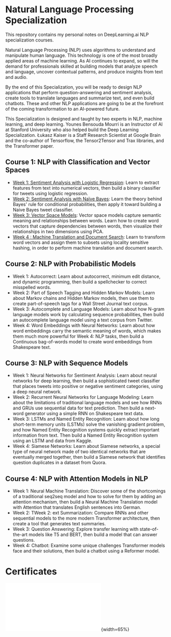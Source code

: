# Natural Language Processing Specialization

This repository contains my personal notes on DeepLearning.ai NLP specialization courses.

Natural Language Processing (NLP) uses algorithms to understand and manipulate human language. This technology is one of the most broadly applied areas of machine learning. As AI continues to expand, so will the demand for professionals skilled at building models that analyze speech and language, uncover contextual patterns, and produce insights from text and audio.

By the end of this Specialization, you will be ready to design NLP applications that perform question-answering and sentiment analysis, create tools to translate languages and summarize text, and even build chatbots. These and other NLP applications are going to be at the forefront of the coming transformation to an AI-powered future.

This Specialization is designed and taught by two experts in NLP, machine learning, and deep learning. Younes Bensouda Mourri is an Instructor of AI at Stanford University who also helped build the Deep Learning Specialization. Łukasz Kaiser is a Staff Research Scientist at Google Brain and the co-author of Tensorflow, the Tensor2Tensor and Trax libraries, and the Transformer paper. 

## Course 1: NLP with Classification and Vector Spaces

* [Week 1: Sentiment Analysis with Logistic Regression](/Natural%20Language%20Processing%20Specialization/Natural%20Language%20Processing%20with%20Classification%20and%20Vector%20Spaces/Week1): Learn to extract features from text into numerical vectors, then build a binary classifier for tweets using logistic regression.
* [Week 2: Sentiment Analysis with Naïve Bayes](/Natural%20Language%20Processing%20Specialization/Natural%20Language%20Processing%20with%20Classification%20and%20Vector%20Spaces/Week2): Learn the theory behind Bayes' rule for conditional probabilities, then apply it toward building a Naive Bayes tweet classifier.
* [Week 3: Vector Space Models](/Natural%20Language%20Processing%20Specialization/Natural%20Language%20Processing%20with%20Classification%20and%20Vector%20Spaces/Week3): Vector space models capture semantic meaning and relationships between words. Learn how to create word vectors that capture dependencies between words, then visualize their relationships in two dimensions using PCA.
* [Week 4 : Machine Translation and Document Search](/Natural%20Language%20Processing%20Specialization/Natural%20Language%20Processing%20with%20Classification%20and%20Vector%20Spaces/Week4): Learn to transform word vectors and assign them to subsets using locality sensitive hashing, in order to perform machine translation and document search.


## Course 2: NLP with Probabilistic Models

* Week 1: Autocorrect: Learn about autocorrect, minimum edit distance, and dynamic programming, then build a spellchecker to correct misspelled words.
* Week 2: Part of Speech Tagging and Hidden Markov Models: Learn about Markov chains and Hidden Markov models, then use them to create part-of-speech tags for a Wall Street Journal text corpus.
* Week 3: Autocomplete and Language Models: Learn about how N-gram language models work by calculating sequence probabilities, then build an autocomplete language model using a text corpus from Twitter.
* Week 4: Word Embeddings with Neural Networks: Learn about how word embeddings carry the semantic meaning of words, which makes them much more powerful for Week 4: NLP tasks, then build a Continuous bag-of-words model to create word embeddings from Shakespeare text.


## Course 3: NLP with Sequence Models

* Week 1: Neural Networks for Sentiment Analysis: Learn about neural networks for deep learning, then build a sophisticated tweet classifier that places tweets into positive or negative sentiment categories, using a deep neural network.
* Week 2: Recurrent Neural Networks for Language Modeling: Learn about the limitations of traditional language models and see how RNNs and GRUs use sequential data for text prediction. Then build a next-word generator using a simple RNN on Shakespeare text data.
* Week 3: LSTMs and Named Entity Recognition: Learn about how long short-term memory units (LSTMs) solve the vanishing gradient problem, and how Named Entity Recognition systems quickly extract important information from text. Then build a Named Entity Recognition system using an LSTM and data from Kaggle.
* Week 4: Siamese Networks: Learn about Siamese networks, a special type of neural network made of two identical networks that are eventually merged together, then build a Siamese network that identifies question duplicates in a dataset from Quora.

## Course 4: NLP with Attention Models in NLP

* Week 1: Neural Machine Translation: Discover some of the shortcomings of a traditional seq2seq model and how to solve for them by adding an attention mechanism, then build a Neural Machine Translation model with Attention that translates English sentences into German.
* Week 2: TWeek 2: ext Summarization: Compare RNNs and other sequential models to the more modern Transformer architecture, then create a tool that generates text summaries.
* Week 3: Question Answering: Explore transfer learning with state-of-the-art models like T5 and BERT, then build a model that can answer questions.
* Week 4: Chatbot: Examine some unique challenges Transformer models face and their solutions, then build a chatbot using a Reformer model.

# Certificates

![Image Title](./Natural-Language-Processing-Specialization/Natural%20Language%20Processing%20with%20Classification%20and%20Vector%20Spaces/Certificate.pdf){width=65%}



